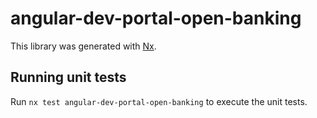 # angular-dev-portal-open-banking

This library was generated with [Nx](https://nx.dev).

## Running unit tests

Run `nx test angular-dev-portal-open-banking` to execute the unit tests.
